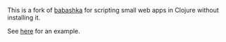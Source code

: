 This is a fork of [babashka](https://github.com/borkdude/babashka) for scripting small web apps in Clojure without installing it.

See [here](https://github.com/kloimhardt/bb-web#lumius-guestbook-rich-back-end) for an example.
